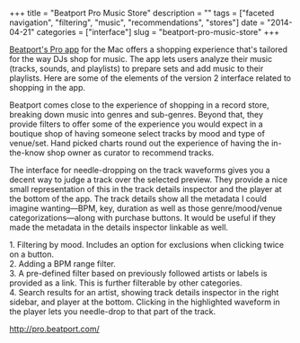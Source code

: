 +++
title = "Beatport Pro Music Store"
description = ""
tags = ["faceted navigation", "filtering", "music", "recommendations", "stores"]
date = "2014-04-21"
categories = ["interface"]
slug = "beatport-pro-music-store"
+++


<p><a href="http://pro.beatport.com/">Beatport's Pro app</a> for the Mac offers a shopping experience that's tailored for the way DJs shop for music. The app lets users analyze their music (tracks, sounds, and playlists) to prepare sets and add music to their playlists. Here are some of the elements of the version 2 interface related to shopping in the app.</p>

<p>Beatport comes close to the experience of shopping in a record store, breaking down music into genres and sub-genres. Beyond that, they provide filters to offer some of the experience you would expect in a boutique shop of having someone select tracks by mood and type of venue/set. Hand picked charts round out the experience of having the in-the-know shop owner as curator to recommend tracks.</p>

<p>The interface for needle-dropping on the track waveforms gives you a decent way to judge a track over the selected preview. They provide a nice small representation of this in the track details inspector and the player at the bottom of the app. The track details show all the metadata I could imagine wanting—BPM, key, duration as well as those genre/mood/venue categorizations—along with purchase buttons. It would be useful if they made the metadata in the details inspector linkable as well.</p>

<div id="screens-full" class="clear"><div class="caption">1. Filtering by mood. Includes an option for exclusions when clicking twice on a button.</div><div class="fullimg clear"><a href="//konigi.com/media/interface/beatportpro-1.png" class="group" rel="group" title="1. Filtering by mood. Includes an option for exclusions when clicking twice on a button."><img src="//konigi.com/media/interface/beatportpro-1.png" alt="" class="img-responsive"></a></div></div><div id="screens-full" class="clear"><div class="caption">2. Adding a BPM range filter.</div><div class="fullimg clear"><a href="//konigi.com/media/interface/beatportpro-2.png" class="group" rel="group" title="2. Adding a BPM range filter."><img src="//konigi.com/media/interface/beatportpro-2.png" alt="" class="img-responsive"></a></div></div><div id="screens-full" class="clear"><div class="caption">3. A pre-defined filter based on previously followed artists or labels is provided as a link. This is further filterable by other categories.</div><div class="fullimg clear"><a href="//konigi.com/media/interface/beatportpro-3.png" class="group" rel="group" title="3. A pre-defined filter based on previously followed artists or labels is provided as a link. This i..."><img src="//konigi.com/media/interface/beatportpro-3.png" alt="" class="img-responsive"></a></div></div><div id="screens-full" class="clear"><div class="caption">4. Search results for an artist, showing track details inspector in the right sidebar, and player at the bottom. Clicking in the highlighted waveform in the player lets you needle-drop to that part of the track.</div><div class="fullimg clear"><a href="//konigi.com/media/interface/beatportpro-4.png" class="group" rel="group" title="4. Search results for an artist, showing track details inspector in the right sidebar, and player at..."><img src="//konigi.com/media/interface/beatportpro-4.png" alt="" class="img-responsive"></a></div></div>        
<p><a href="http://pro.beatport.com/">http://pro.beatport.com/</a></p>

